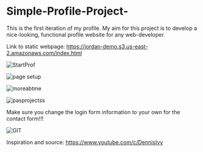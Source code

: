 # Simple-Profile-Project-
This is the first iteration of my profile. My aim for this project is to develop a nice-looking, functional profile website for any web-developer. 

Link to static webpage: https://jordan-demo.s3.us-east-2.amazonaws.com/index.html


![StartProf](https://user-images.githubusercontent.com/94417507/145700634-0df7997e-2e62-43a2-a84c-62eb33f2ab43.jpg)



![page setup](https://user-images.githubusercontent.com/94417507/145700832-71f9c3fd-e55a-4c40-8e65-59076249e881.jpg)

![moreabtme](https://user-images.githubusercontent.com/94417507/145700855-1b227bab-1b78-4e06-ad7b-332fb22ac395.jpg)

![pasprojectss](https://user-images.githubusercontent.com/94417507/145700899-34e5aa95-0a2b-4371-bae5-f07fe30a8695.jpg)

Make sure you change the login form information to your own for the contact form!!!

![GIT](https://user-images.githubusercontent.com/94417507/145700913-5cbef5e5-70bd-44d5-917a-9b884e06dff7.jpg)

Inspiration and source: https://www.youtube.com/c/DennisIvy


